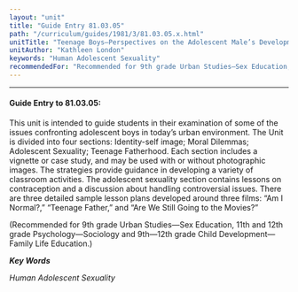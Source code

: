 ```yaml
---
layout: "unit"
title: "Guide Entry 81.03.05"
path: "/curriculum/guides/1981/3/81.03.05.x.html"
unitTitle: "Teenage Boys—Perspectives on the Adolescent Male’s Development in an Urban Setting"
unitAuthor: "Kathleen London"
keywords: "Human Adolescent Sexuality"
recommendedFor: "Recommended for 9th grade Urban Studies—Sex Education, 11th and 12th grade Psychology—Sociology and 9th—12th grade Child Development—Family Life Education."
---
```

<body>
<hr/>
 <h4>
  Guide Entry to 81.03.05:
 </h4>
 This unit is intended to guide students in their examination of some of the issues confronting adolescent boys in today’s urban environment.  The Unit is divided into four sections: Identity-self image; Moral Dilemmas; Adolescent Sexuality; Teenage Fatherhood.  Each section includes a vignette or case study, and may be used with or without photographic images.  The strategies provide guidance in developing a variety of classroom activities.  The adolescent sexuality section contains lessons on contraception and a discussion about handling controversial issues.  There are three detailed sample lesson plans developed around three films: “Am I Normal?,” “Teenage Father,” and “Are We Still Going to the Movies?”
 <p>
  (Recommended for 9th grade Urban Studies—Sex Education, 11th and 12th grade Psychology—Sociology and 9th—12th grade Child Development—Family Life Education.)
 </p>
<p>
  <b>
   <i>
    Key Words
   </i>
  </b>
  <br/>
 </p>
 <p>
  <i>
   Human Adolescent Sexuality
  </i>
 </p>

</body>